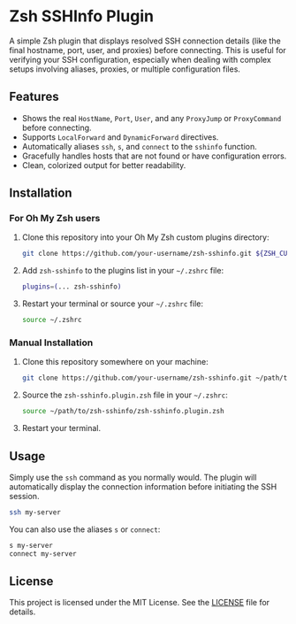 # Zsh SSHInfo Plugin

A simple Zsh plugin that displays resolved SSH connection details (like the final hostname, port, user, and proxies) before connecting. This is useful for verifying your SSH configuration, especially when dealing with complex setups involving aliases, proxies, or multiple configuration files.

## Features

-   Shows the real `HostName`, `Port`, `User`, and any `ProxyJump` or `ProxyCommand` before connecting.
-   Supports `LocalForward` and `DynamicForward` directives.
-   Automatically aliases `ssh`, `s`, and `connect` to the `sshinfo` function.
-   Gracefully handles hosts that are not found or have configuration errors.
-   Clean, colorized output for better readability.

## Installation

### For Oh My Zsh users

1.  Clone this repository into your Oh My Zsh custom plugins directory:

    ```bash
    git clone https://github.com/your-username/zsh-sshinfo.git ${ZSH_CUSTOM:-~/.oh-my-zsh/custom}/plugins/zsh-sshinfo
    ```

2.  Add `zsh-sshinfo` to the plugins list in your `~/.zshrc` file:

    ```zsh
    plugins=(... zsh-sshinfo)
    ```

3.  Restart your terminal or source your `~/.zshrc` file:

    ```bash
    source ~/.zshrc
    ```

### Manual Installation

1.  Clone this repository somewhere on your machine:

    ```bash
    git clone https://github.com/your-username/zsh-sshinfo.git ~/path/to/zsh-sshinfo
    ```

2.  Source the `zsh-sshinfo.plugin.zsh` file in your `~/.zshrc`:

    ```zsh
    source ~/path/to/zsh-sshinfo/zsh-sshinfo.plugin.zsh
    ```

3.  Restart your terminal.

## Usage

Simply use the `ssh` command as you normally would. The plugin will automatically display the connection information before initiating the SSH session.

```bash
ssh my-server
```

You can also use the aliases `s` or `connect`:

```bash
s my-server
connect my-server
```

## License

This project is licensed under the MIT License. See the [LICENSE](LICENSE) file for details.
